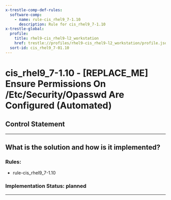```yaml
---
x-trestle-comp-def-rules:
  software-comp:
    - name: rule-cis_rhel9_7-1.10
      description: Rule for cis_rhel9_7-1.10
x-trestle-global:
  profile:
    title: rhel9-cis_rhel9-l2_workstation
    href: trestle://profiles/rhel9-cis_rhel9-l2_workstation/profile.json
  sort-id: cis_rhel9_7-01.10
---
```


# cis_rhel9_7-1.10 - \[REPLACE_ME\] Ensure Permissions On /Etc/Security/Opasswd Are Configured (Automated)

## Control Statement

______________________________________________________________________

## What is the solution and how is it implemented?

<!-- For implementation status enter one of: implemented, partial, planned, alternative, not-applicable -->

<!-- Note that the list of rules under ### Rules: is read-only and changes will not be captured after assembly to JSON -->

<!-- Add control implementation description here for control: cis_rhel9_7-1.10 -->

### Rules:

  - rule-cis_rhel9_7-1.10

### Implementation Status: planned

______________________________________________________________________
